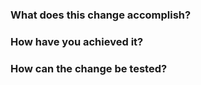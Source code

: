 ### What does this change accomplish?

<!-- Describe what you're implementing. Are you fixing a bug? Adding a new feature? Describe it with detail! -->

<!-- If this pull request closes an issue, link it here using the Resolves keyword. -->

### How have you achieved it?

<!-- How did you approach the problem and why? -->

### How can the change be tested?

<!-- Provide step-by-step instructions so that reviewers can test this change. -->
